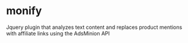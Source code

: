 monify
======

Jquery plugin that analyzes text content and replaces product mentions with affiliate links using the AdsMinion API
